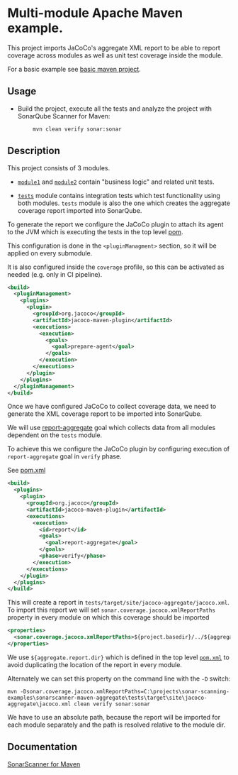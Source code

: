 # Multi-module Apache Maven example.

This project imports JaCoCo's aggregate XML report to be able to report coverage across modules as well as unit test coverage inside the module.

For a basic example see [basic maven project](../maven-basic/README.md).

## Usage

* Build the project, execute all the tests and analyze the project with SonarQube Scanner for Maven:

```shell
        mvn clean verify sonar:sonar
```

## Description

This project consists of 3 modules.

* [`module1`](module1/pom.xml) and [`module2`](module2/pom.xml) contain "business logic" and related unit tests.

* [`tests`](tests/pom.xml) module contains integration tests which test functionality using both modules.
 `tests` module is also the one which creates the aggregate coverage report imported into SonarQube.

To generate the report we configure the JaCoCo plugin to attach its agent to the JVM which is executing the tests in the top level [pom](pom.xml). 

This configuration is done in the `<pluginManagment>` section, so it will be applied on every submodule.

It is also configured inside the `coverage` profile, so this can be activated as needed (e.g. only in CI pipeline).

```xml
<build>
  <pluginManagement>
    <plugins>
      <plugin>
        <groupId>org.jacoco</groupId>
        <artifactId>jacoco-maven-plugin</artifactId>
        <executions>
          <execution>
            <goals>
              <goal>prepare-agent</goal>
            </goals>
          </execution>
        </executions>
      </plugin>
    </plugins>
  </pluginManagement>
</build>
```

Once we have configured JaCoCo to collect coverage data, we need to generate the XML coverage report to be imported into SonarQube.

We will use [report-aggregate](https://www.jacoco.org/jacoco/trunk/doc/report-aggregate-mojo.html) goal which collects data from all modules dependent on the `tests` module.

To achieve this we configure the JaCoCo plugin by configuring execution of `report-aggregate` goal in `verify` phase.

See [pom.xml](tests/pom.xml)

```xml
<build>
  <plugins>
    <plugin>
      <groupId>org.jacoco</groupId>
      <artifactId>jacoco-maven-plugin</artifactId>
      <executions>
        <execution>
          <id>report</id>
          <goals>
            <goal>report-aggregate</goal>
          </goals>
          <phase>verify</phase>
        </execution>
      </executions>
    </plugin>
  </plugins>
</build>
```

This will create a report in `tests/target/site/jacoco-aggregate/jacoco.xml`. To import this report we will set
`sonar.coverage.jacoco.xmlReportPaths` property in every module on which this coverage should be imported

```xml
<properties>
  <sonar.coverage.jacoco.xmlReportPaths>${project.basedir}/../${aggregate.report.dir}</sonar.coverage.jacoco.xmlReportPaths>
</properties>
```

We use `${aggregate.report.dir}` which is defined in the top level [`pom.xml`](pom.xml) to avoid duplicating the location of the report in every module.

Alternately we can set this property on the command line with the `-D` switch:

```shell
mvn -Dsonar.coverage.jacoco.xmlReportPaths=C:\projects\sonar-scanning-examples\sonarscanner-maven-aggregate\tests\target\site\jacoco-aggregate\jacoco.xml clean verify sonar:sonar 
```

We have to use an absolute path, because the report will be imported for each module separately and the path is resolved relative to the module dir.

## Documentation

[SonarScanner for Maven](https://docs.sonarqube.org/latest/analysis/scan/sonarscanner-for-maven/)
